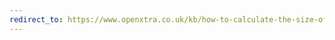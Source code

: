 ```yaml
---
redirect_to: https://www.openxtra.co.uk/kb/how-to-calculate-the-size-of-a-server-room-air-conditioner.html
---
```

